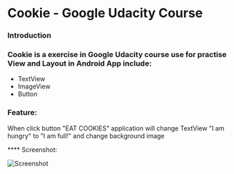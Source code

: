 # Cookie - Google Udacity Course
### Introduction

### Cookie is a exercise in Google Udacity course use for practise View and Layout in Android App include:
- TextView
- ImageView
- Button

### Feature:
When click button "EAT COOKIES" application will change TextView "I am hungry" to "I am full!" and change background image

**** Screenshot:

![Screenshot]({{site.baseurl}}/https://raw.githubusercontent.com/ilentt/Cookie/master/app/src/main/res/drawable/screenshot.png)






